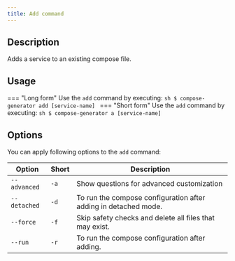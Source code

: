 ```yaml
---
title: Add command
---
```


## Description
Adds a service to an existing compose file.

## Usage
=== "Long form"
    Use the `add` command by executing:
    ```sh
    $ compose-generator add [service-name]
    ```
=== "Short form"
    Use the `add` command by executing:
    ```sh
    $ compose-generator a [service-name]
    ```

## Options
You can apply following options to the `add` command:

| Option       | Short | Description                                                     |
| ------------ | ----- | --------------------------------------------------------------- |
| `--advanced` | `-a`  | Show questions for advanced customization                       |
| `--detached` | `-d`  | To run the compose configuration after adding in detached mode. |
| `--force`    | `-f`  | Skip safety checks and delete all files that may exist.         |
| `--run`      | `-r`  | To run the compose configuration after adding.                  |